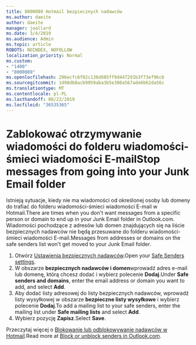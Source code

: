 ```yaml
---
title: 8000089 Hotmail bezpiecznych nadawców
ms.author: daeite
author: daeite
manager: joallard
ms.date: 3/4/2019
ms.audience: Admin
ms.topic: article
ROBOTS: NOINDEX, NOFOLLOW
localization_priority: Normal
ms.custom:
- "1400"
- "8000089"
ms.openlocfilehash: 296ecfc6f02c136d885ff9d447291b3f73ef96c6
ms.sourcegitcommit: 1d98db8acb9959aba3b5e308a567ade6b62da56c
ms.translationtype: MT
ms.contentlocale: pl-PL
ms.lasthandoff: 08/22/2019
ms.locfileid: "36535365"
---
```

# <a name="stop-messages-from-going-into-your-junk-email-folder"></a><span data-ttu-id="472b3-102">Zablokować otrzymywanie wiadomości do folderu wiadomości-śmieci wiadomości E-mail</span><span class="sxs-lookup"><span data-stu-id="472b3-102">Stop messages from going into your Junk Email folder</span></span>

<span data-ttu-id="472b3-103">Istnieją sytuacje, kiedy nie ma wiadomości od określonej osoby lub domeny do trafiać do folderu wiadomości-śmieci wiadomości E-mail w Hotmail.</span><span class="sxs-lookup"><span data-stu-id="472b3-103">There are times when you don't want messages from a specific person or domain to end up in your Junk Email folder in Outlook.com.</span></span> <span data-ttu-id="472b3-104">Wiadomości pochodzące z adresów lub domen znajdujących się na liście bezpiecznych nadawców nie będą przesuwane do folderu wiadomości-śmieci wiadomości E-mail.</span><span class="sxs-lookup"><span data-stu-id="472b3-104">Messages from addresses or domains on the safe senders list won't get moved to your Junk Email folder.</span></span>

1. <span data-ttu-id="472b3-105">Otwórz [Ustawienia bezpiecznych nadawców](https://go.microsoft.com/fwlink/?linkid=2035804).</span><span class="sxs-lookup"><span data-stu-id="472b3-105">Open your [Safe Senders settings](https://go.microsoft.com/fwlink/?linkid=2035804).</span></span>
2. <span data-ttu-id="472b3-106">W obszarze **bezpiecznych nadawców i domen**wprowadź adres e-mail lub domenę, którą chcesz dodać i wybierz polecenie **Dodaj**.</span><span class="sxs-lookup"><span data-stu-id="472b3-106">Under **Safe senders and domains**, enter the email address or domain you want to add, and select **Add**.</span></span>
3. <span data-ttu-id="472b3-107">Aby dodać listy adresowej do listy bezpiecznych nadawców, wprowadź listy wysyłkowej w obszarze **bezpieczne listy wysyłkowe** i wybierz polecenie **Dodaj**.</span><span class="sxs-lookup"><span data-stu-id="472b3-107">To add a mailing list to your safe senders, enter the mailing list under **Safe mailing lists** and select **Add**.</span></span>
4. <span data-ttu-id="472b3-108">Wybierz pozycję **Zapisz**.</span><span class="sxs-lookup"><span data-stu-id="472b3-108">Select **Save**.</span></span>

<span data-ttu-id="472b3-109">Przeczytaj więcej o [Blokowanie lub odblokowywanie nadawców w Hotmail](https://support.office.com/article/afba1c94-77bb-4f50-8b85-057cf52f4d5e?wt.mc_id=Office_Outlook_com_Alchemy).</span><span class="sxs-lookup"><span data-stu-id="472b3-109">Read more at [Block or unblock senders in Outlook.com](https://support.office.com/article/afba1c94-77bb-4f50-8b85-057cf52f4d5e?wt.mc_id=Office_Outlook_com_Alchemy).</span></span>